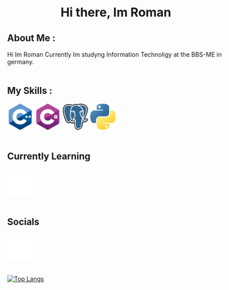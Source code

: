 <br>

<dev align="center">
    <h1><b>Hi there, Im Roman </b></h1>
</dev>

<h2><b>About Me :</b></h2>
Hi Im Roman
Currently Im studyng Information Technoligy at the BBS-ME in germany.


<br>
<br>

<h2><b>My Skills :</b></h2>
<div align = "left">
    <img height="60" src="img/c-.png">
    <img height="60" src="img/c-sharp.png">
    <img height="60" src="img/postgre.png">
    <img height="60" src="img/python.png">
</div>
<br>

<h2><b>Currently Learning </b></h2>
<div aling = "left">
    <img height="60" src="img/unity.png">
</dif>


<br>
<br>

<h2><b>Socials</b></h2>
<div aling = "left">
    <a href="https://github.com/WachsamesWeisel/"><img height="60" src="img/github-sign.png"></a>
</dif>
<br>
<br>

[![Top Langs](https://github-readme-stats.vercel.app/api/top-langs/?username=WachsamesWiesel&theme=codeSTACKr&layout=compact)](https://github.com/anuraghazra/github-readme-stats)
